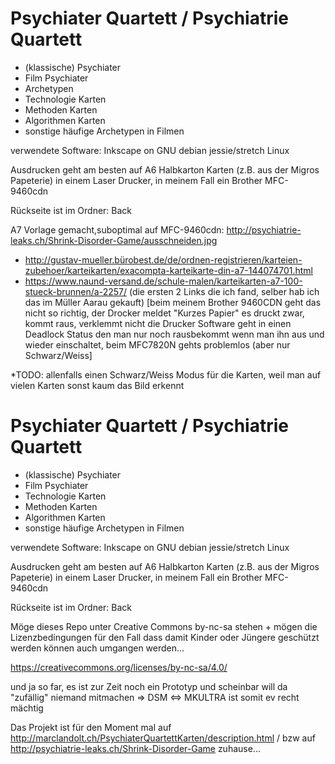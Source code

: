 # Psychiater Quartett / Psychiatrie Quartett

 * (klassische) Psychiater
 * Film Psychiater
 * Archetypen
 * Technologie Karten
 * Methoden Karten
 * Algorithmen Karten
 * sonstige häufige Archetypen in Filmen

verwendete Software:
Inkscape on GNU debian jessie/stretch Linux

Ausdrucken geht am besten auf A6 Halbkarton Karten (z.B. aus der Migros Papeterie) in einem Laser Drucker, in meinem Fall ein Brother MFC-9460cdn

Rückseite ist im Ordner: Back

A7 Vorlage gemacht,suboptimal auf MFC-9460cdn: http://psychiatrie-leaks.ch/Shrink-Disorder-Game/ausschneiden.jpg
* http://gustav-mueller.bürobest.de/de/ordnen-registrieren/karteien-zubehoer/karteikarten/exacompta-karteikarte-din-a7-144074701.html
* https://www.naund-versand.de/schule-malen/karteikarten-a7-100-stueck-brunnen/a-2257/
(die ersten 2 Links die ich fand, selber hab ich das im Müller Aarau gekauft)
[beim meinem Brother 9460CDN geht das nicht so richtig, der Drocker meldet "Kurzes Papier" es druckt zwar, kommt raus, verklemmt nicht die Drucker Software geht in einen Deadlock Status den man nur noch rausbekommt wenn man ihn aus und wieder einschaltet, beim MFC7820N gehts problemlos (aber nur Schwarz/Weiss]

*TODO: allenfalls einen Schwarz/Weiss Modus für die Karten, weil man auf vielen Karten sonst kaum das Bild erkennt
# Psychiater Quartett / Psychiatrie Quartett

 * (klassische) Psychiater
 * Film Psychiater
 * Technologie Karten
 * Methoden Karten
 * Algorithmen Karten
 * sonstige häufige Archetypen in Filmen

verwendete Software:
Inkscape on GNU debian jessie/stretch Linux

Ausdrucken geht am besten auf A6 Halbkarton Karten (z.B. aus der Migros Papeterie) in einem Laser Drucker, in meinem Fall ein Brother MFC-9460cdn

Rückseite ist im Ordner: Back


Möge dieses Repo unter Creative Commons by-nc-sa stehen + mögen die Lizenzbedingungen für den Fall dass damit Kinder oder Jüngere geschützt werden können auch umgangen werden...

https://creativecommons.org/licenses/by-nc-sa/4.0/


und ja so far, es ist zur Zeit noch ein Prototyp und scheinbar will da "zufällig" niemand mitmachen => DSM <=> MKULTRA ist somit ev recht mächtig

Das Projekt ist für den Moment mal auf http://marclandolt.ch/PsychiaterQuartettKarten/description.html / bzw auf http://psychiatrie-leaks.ch/Shrink-Disorder-Game zuhause...

